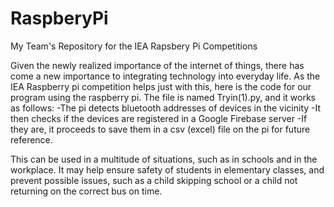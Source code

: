 # RaspberyPi
My Team's Repository for the IEA Rapsbery Pi Competitions

Given  the newly realized importance of the internet of things, there has come a new importance to integrating technology into everyday life. 
As the IEA Raspberry pi competition helps just with this, here is the code for our program using the raspberry pi.
The file is named Tryin(1).py, and it works as follows:
-The pi detects bluetooth addresses of devices in the vicinity
-It then checks if the devices are registered in a Google Firebase server
-If they are, it proceeds to save them in a csv (excel) file on the pi for future reference.

This can be used in a multitude of situations, such as in schools and in the workplace. It may help ensure safety of students in elementary classes, and prevent possible issues, such as a child skipping school or a child not returning on the correct bus on time.
